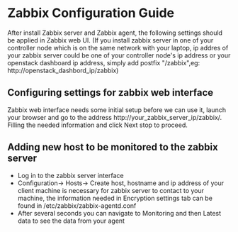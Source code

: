 # Zabbix Configuration Guide

After install Zabbix server and Zabbix agent, the following settings should be applied in Zabbix web UI. (If you install zabbix server in one of your controller node which is on the same network with your laptop, ip addres of your zabbix server could be one of your controller node's ip address or your openstack dashboard ip address, simply add postfix "/zabbix",eg: http://openstack_dashbord_ip/zabbix)

## Configuring settings for zabbix web interface

Zabbix web interface needs some initial setup before we can use it, launch your browser and go to the address http://your_zabbix_server_ip/zabbix/. Filling the needed information and click Next stop to proceed.

## Adding new host to be monitored to the zabbix server

- Log in to the zabbix server interface
- Configuration-> Hosts-> Create host, 
hostname and ip address of your client machine is necessary for zabbix server to contact to your machine, the information needed in Encryption settings tab can be found in /etc/zabbix/zabbix-agentd.conf
- After several seconds you can navigate to Monitoring and then Latest data to see the data from your agent
